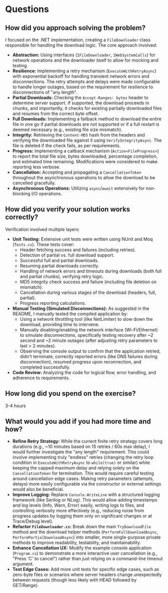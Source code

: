 # Questions

## How did you approach solving the problem?

I focused on the .NET implementation, creating a `FileDownloader` class responsible for handling the download logic. The core approach involved:
* **Abstraction:** Using interfaces (`IFileDownloader`, `IWebSystemCalls`) for network operations and the downloader itself to allow for mocking and testing.
* **Resilience:** Implementing a retry mechanism (`ExecuteWithRetryAsync`) with exponential backoff for handling transient network errors and disconnections. The retry attempts and delays were made configurable to handle longer outages, based on the requirement for resilience to disconnections of "any length".
* **Partial Downloads:** Checking the `Accept-Ranges: bytes` header to determine server support. If supported, the download proceeds in chunks, and importantly, it checks for existing partially downloaded files and resumes from the correct byte offset.
* **Full Downloads:** Implementing a fallback method to download the entire file in one go if partial downloads are not supported or if a full restart is deemed necessary (e.g., existing file size mismatch).
* **Integrity:** Retrieving the `Content-MD5` hash from the headers and verifying the downloaded file against it using `VerifyIntegrityAsync`. The file is deleted if the check fails, as per requirements.
* **Progress:** Implementing a callback mechanism (`Action<FileProgress>`) to report the total file size, bytes downloaded, percentage completion, and estimated time remaining. Modifications were considered to make reporting less verbose.
* **Cancellation:** Accepting and propagating a `CancellationToken` throughout the asynchronous operations to allow the download to be cancelled gracefully.
* **Asynchronous Operations:** Utilizing `async`/`await` extensively for non-blocking I/O operations.

## How did you verify your solution works correctly?

Verification involved multiple layers:
* **Unit Testing:** Extensive unit tests were written using NUnit and Moq (`Tests.cs`). These tests cover:
    * Header fetching success and failures (including retries).
    * Detection of partial vs. full download support.
    * Successful full and partial downloads.
    * Resuming partial downloads correctly.
    * Handling of network errors and timeouts during downloads (both full and partial chunks), verifying retry logic.
    * MD5 integrity check success and failure (including file deletion on mismatch).
    * Cancellation during various stages of the download (headers, full, partial).
    * Progress reporting calculations.
* **Manual Testing (Simulated Disconnections):** As suggested in the README, I manually tested the compiled application by:
    * Using a network throttling tool (like NetLimiter) to slow down the download, providing time to intervene.
    * Manually disabling/enabling the network interface (Wi-Fi/Ethernet) to simulate disconnections, specifically testing recovery after ~2 second and ~2 minute outages (after adjusting retry parameters to last > 2 minutes).
    * Observing the console output to confirm that the application retried, didn't terminate, correctly reported errors (like DNS failures during disconnection), resumed progress upon reconnection, and completed successfully.
* **Code Review:** Analyzing the code for logical flow, error handling, and adherence to requirements.

## How long did you spend on the exercise?

3-4 hours

## What would you add if you had more time and how?

* **Refine Retry Strategy:** While the current finite retry strategy covers long durations (e.g., ~10 minutes based on 15 retries / 60s max delay), I would further investigate the "any length" requirement. This could involve implementing truly "endless" retries (changing the retry loop condition in `ExecuteWithRetryAsync` to `while(true)` or similar) while keeping the capped maximum delay and relying solely on the `CancellationToken` for termination. This would require careful testing around cancellation edge cases. Making retry parameters (attempts, delays) more easily configurable via the constructor or external settings would also be beneficial.
* **Improve Logging:** Replace `Console.WriteLine` with a structured logging framework (like Serilog or NLog). This would allow adding timestamps and log levels (Info, Warn, Error) easily, writing logs to files, and controlling verbosity more effectively (e.g., reducing noise from progress updates by logging them only on significant changes or at Trace/Debug level).
* **Refactor `FileDownloader.cs`:** Break down the main `TryDownloadFile` method and the download helper methods (`PerformFullDownloadAsync`, `PerformPartialDownloadAsync`) into smaller, more single-purpose private methods to improve readability, testability, and maintainability.
* **Enhance Cancellation UX:** Modify the example console application (`Program.cs`) to demonstrate a more interactive user cancellation (e.g., "Press 'C' to cancel") rather than just relying on a command-line timeout argument.
* **Test Edge Cases:** Add more unit tests for specific edge cases, such as zero-byte files or scenarios where server headers change unexpectedly between requests (though less likely with HEAD followed by GET/Range).